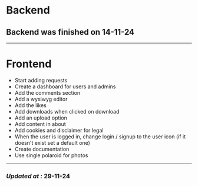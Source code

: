 # Backend

## Backend was finished on 14-11-24

---

# Frontend

- Start adding requests
- Create a dashboard for users and admins
- Add the comments section
- Add a wysiwyg editor
- Add the likes
- Add downloads when clicked on download
- Add an upload option
- Add content in about
- Add cookies and disclaimer for legal
- When the user is logged in, change login / signup to the user icon (if it doesn't exist set a default one)
- Create documentation
- Use single polaroid for photos

---

### **_Updated at :_** 29-11-24
